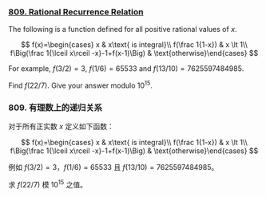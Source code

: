 ### [809. Rational Recurrence Relation](https://pe.xiaoyaowudi.com/problem=809)

The following is a function defined for all positive rational values of $x$.

$$
f(x)=\begin{cases} x  & x\text{ is integral}\\
f(\frac 1{1-x})	& x \lt 1\\
f\Big(\frac 1{\lceil x\rceil -x}-1+f(x-1)\Big)	& \text{otherwise}\end{cases}
$$

For example, $f(3/2)=3$, $f(1/6) = 65533$ and $f(13/10) = 7625597484985$.

Find $f(22/7)$. Give your answer modulo $10^{15}$.

### 809. 有理数上的递归关系

对于所有正实数 $x$ 定义如下函数：

$$
f(x)=\begin{cases} x  & x\text{ is integral}\\
f(\frac 1{1-x})	& x \lt 1\\
f\Big(\frac 1{\lceil x\rceil -x}-1+f(x-1)\Big)	& \text{otherwise}\end{cases}
$$

例如 $f(3/2)=3$，$f(1/6) = 65533$ 且 $f(13/10) = 7625597484985$。

求 $f(22/7)$ 模 $10^{15}$ 之值。